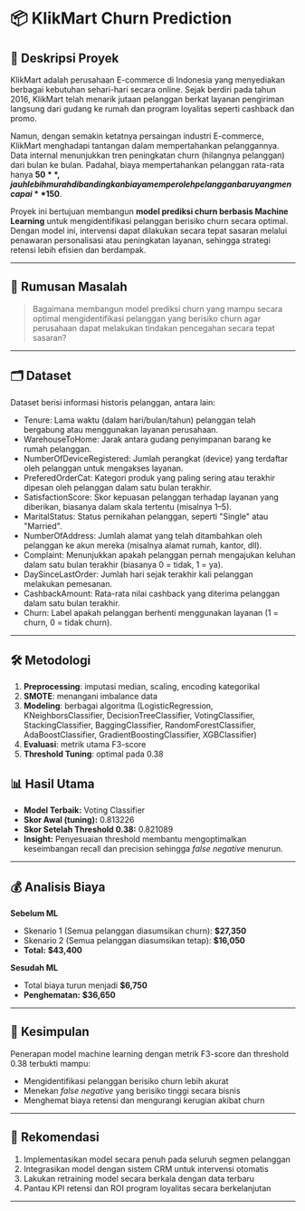 # 📦 KlikMart Churn Prediction

## 📌 Deskripsi Proyek
KlikMart adalah perusahaan E-commerce di Indonesia yang menyediakan berbagai kebutuhan sehari-hari secara online. Sejak berdiri pada tahun 2016, KlikMart telah menarik jutaan pelanggan berkat layanan pengiriman langsung dari gudang ke rumah dan program loyalitas seperti cashback dan promo.

Namun, dengan semakin ketatnya persaingan industri E-commerce, KlikMart menghadapi tantangan dalam mempertahankan pelanggannya. Data internal menunjukkan tren peningkatan churn (hilangnya pelanggan) dari bulan ke bulan. Padahal, biaya mempertahankan pelanggan rata-rata hanya **$50**, jauh lebih murah dibandingkan biaya memperoleh pelanggan baru yang mencapai **$150**.

Proyek ini bertujuan membangun **model prediksi churn berbasis Machine Learning** untuk mengidentifikasi pelanggan berisiko churn secara optimal. Dengan model ini, intervensi dapat dilakukan secara tepat sasaran melalui penawaran personalisasi atau peningkatan layanan, sehingga strategi retensi lebih efisien dan berdampak.

---

## 🎯 Rumusan Masalah
> Bagaimana membangun model prediksi churn yang mampu secara optimal mengidentifikasi pelanggan yang berisiko churn agar perusahaan dapat melakukan tindakan pencegahan secara tepat sasaran?

---

## 🗂 Dataset
Dataset berisi informasi historis pelanggan, antara lain:
- Tenure: Lama waktu (dalam hari/bulan/tahun) pelanggan telah bergabung atau menggunakan layanan perusahaan.
- WarehouseToHome: Jarak antara gudang penyimpanan barang ke rumah pelanggan.
- NumberOfDeviceRegistered: Jumlah perangkat (device) yang terdaftar oleh pelanggan untuk mengakses layanan.
- PreferedOrderCat: Kategori produk yang paling sering atau terakhir dipesan oleh pelanggan dalam satu bulan terakhir.
- SatisfactionScore: Skor kepuasan pelanggan terhadap layanan yang diberikan, biasanya dalam skala tertentu (misalnya 1–5).
- MaritalStatus: Status pernikahan pelanggan, seperti "Single" atau "Married".
- NumberOfAddress: Jumlah alamat yang telah ditambahkan oleh pelanggan ke akun mereka (misalnya alamat rumah, kantor, dll).
- Complaint: Menunjukkan apakah pelanggan pernah mengajukan keluhan dalam satu bulan terakhir (biasanya 0 = tidak, 1 = ya).
- DaySinceLastOrder: Jumlah hari sejak terakhir kali pelanggan melakukan pemesanan.
- CashbackAmount: Rata-rata nilai cashback yang diterima pelanggan dalam satu bulan terakhir.
- Churn: Label apakah pelanggan berhenti menggunakan layanan (1 = churn, 0 = tidak churn).

---

## 🛠 Metodologi
1. **Preprocessing**: imputasi median, scaling, encoding kategorikal
2. **SMOTE**: menangani imbalance data
3. **Modeling**: berbagai algoritma (LogisticRegression, KNeighborsClassifier, DecisionTreeClassifier, VotingClassifier, StackingClassifier, BaggingClassifier, RandomForestClassifier, AdaBoostClassifier, GradientBoostingClassifier, XGBClassifier)
4. **Evaluasi**: metrik utama F3-score
5. **Threshold Tuning**: optimal pada 0.38

## 📊 Hasil Utama
- **Model Terbaik:** Voting Classifier
- **Skor Awal (tuning):** 0.813226  
- **Skor Setelah Threshold 0.38:** 0.821089  
- **Insight:** Penyesuaian threshold membantu mengoptimalkan keseimbangan recall dan precision sehingga *false negative* menurun.

---

## 💰 Analisis Biaya

**Sebelum ML**
- Skenario 1 (Semua pelanggan diasumsikan churn): **$27,350**  
- Skenario 2 (Semua pelanggan diasumsikan tetap): **$16,050**  
- **Total:** **$43,400**

**Sesudah ML**
- Total biaya turun menjadi **$6,750**  
- **Penghematan:** **$36,650**

---

## 📌 Kesimpulan
Penerapan model machine learning dengan metrik F3-score dan threshold 0.38 terbukti mampu:
- Mengidentifikasi pelanggan berisiko churn lebih akurat
- Menekan *false negative* yang berisiko tinggi secara bisnis
- Menghemat biaya retensi dan mengurangi kerugian akibat churn

---

## 🚀 Rekomendasi
1. Implementasikan model secara penuh pada seluruh segmen pelanggan
2. Integrasikan model dengan sistem CRM untuk intervensi otomatis
3. Lakukan retraining model secara berkala dengan data terbaru
4. Pantau KPI retensi dan ROI program loyalitas secara berkelanjutan

---
